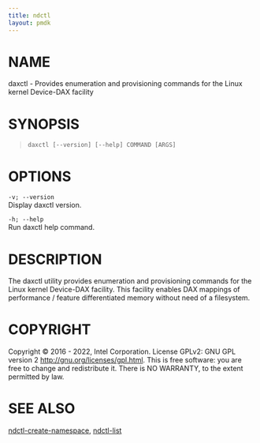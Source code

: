 ```yaml
---
title: ndctl
layout: pmdk
---
```


# NAME

daxctl - Provides enumeration and provisioning commands for the Linux
kernel Device-DAX facility

# SYNOPSIS

>     daxctl [--version] [--help] COMMAND [ARGS]

# OPTIONS

`-v; --version`  
Display daxctl version.

`-h; --help`  
Run daxctl help command.

# DESCRIPTION

The daxctl utility provides enumeration and provisioning commands for
the Linux kernel Device-DAX facility. This facility enables DAX mappings
of performance / feature differentiated memory without need of a
filesystem.

# COPYRIGHT

Copyright © 2016 - 2022, Intel Corporation. License GPLv2: GNU GPL
version 2 <http://gnu.org/licenses/gpl.html>. This is free software: you
are free to change and redistribute it. There is NO WARRANTY, to the
extent permitted by law.

# SEE ALSO

[ndctl-create-namespace](ndctl-create-namespace.md), [ndctl-list](ndctl-list.md)
